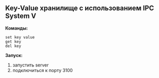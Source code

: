## Key-Value хранилище с использованием IPC System V

**Команды:**

```
set key value
get key
del key
```

**Запуск:**

1.  запустить server
2.  подключиться к порту 3100
